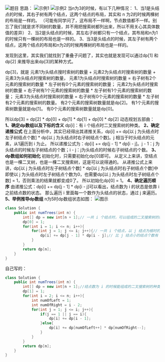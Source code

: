

![题目](https://img-blog.csdnimg.cn/20210114144037514.png?x-oss-process=image/watermark,type_ZmFuZ3poZW5naGVpdGk,shadow_10,text_aHR0cHM6Ly9ibG9nLmNzZG4ubmV0L3dlaXhpbl80NjQ5NzUwMw==,size_16,color_FFFFFF,t_70)
思路：
![示例1](https://img-blog.csdnimg.cn/20210114151106959.png?x-oss-process=image/watermark,type_ZmFuZ3poZW5naGVpdGk,shadow_10,text_aHR0cHM6Ly9ibG9nLmNzZG4ubmV0L3dlaXhpbl80NjQ5NzUwMw==,size_16,color_FFFFFF,t_70)
![示例2](https://img-blog.csdnimg.cn/20210114151044108.png?x-oss-process=image/watermark,type_ZmFuZ3poZW5naGVpdGk,shadow_10,text_aHR0cHM6Ly9ibG9nLmNzZG4ubmV0L3dlaXhpbl80NjQ5NzUwMw==,size_16,color_FFFFFF,t_70)
当n为3的时候，有以下几种情况：
1、当1是头结点的时候，其右子树有两个结点，这两个结点的布局，其实和 n 为2的时候两棵树的布局是一样的。
（可能有同学问了，这布局不一样啊，节点数值都不一样。别忘了我们就是求不同树的数量，并不用把搜索树都列出来，所以不用关心其具体数值的差异）
2、当2是头结点的时候，其左右子树都只有一个结点，其布局和n为1的时候只有一棵树的布局也是一样的。
3、当3是头结点的时候，其左子树有两个结点，这两个结点的布局和n为2的时候两棵树的布局也是一样的。

发现到这里，其实我们就找到了重叠子问题了，其实也就是发现可以通过dp[1] 和 dp[2] 来推导出来dp[3]的某种方式。

dp[3]，就是 元素1为头结点搜时索树的数量 + 元素2为头结点时搜索树的数量 + 元素3为头结点时搜索树的数量，
元素1为头结点时搜索树的数量 = 右子树有2个元素的搜索树的数量 * 左子树有0个元素的搜索树的数量；
元素2为头结点时搜索树的数量 = 右子树有1个元素的搜索树的数量 * 左子树有1个元素的搜索树的数量；
元素3为头结点时搜索树的数量 = 右子树有0个元素的搜索树的数量 * 左子树有2个元素的搜索树的数量。
有2个元素的搜索树数量就是dp[2]。
有1个元素的搜索树数量就是dp[1]。
有0个元素的搜索树数量就是dp[0]。

所以dp[3] = dp[2] * dp[0] + dp[1] * dp[1] + dp[0] * dp[2]
动态规划五部曲：
**1、确定dp数组以及下标的含义**
dp[i]：有 i 个结点时二叉搜索树的种类。
**2、确定递推公式**
在上面分析中，其实已经得出其递推关系，dp[i] += dp[以 j 为头结点时左子树结点个数] * dp[以 j 为头结点时右子树结点个数]。j 相当于时头结点的元素，从1遍历到 i 为止。
所以递推公式为：dp[i] += dp[j - 1] * dp[i - j]。j - 1：j 为头结点的时候左子树结点的个数；i - j：j为头结点的时候右子树结点的个数。
**3、dp数组如何初始化**
初始化时，只需要初始化dp[0]即可。
从定义上来讲，空结点也是一棵二叉树，也是一棵二叉搜索树，这是可以说得通的。
从递推公式上来讲，dp[以 j 为头结点时左子树结点个数] * dp[以 j 为头结点时右子树结点个数]中即使以 j 为头结点时左子树结点个数为0，也需要dp[以 j 为头结点时左子树结点个数] = 1，否则乘法的结果就都变成0了。
所以初始化dp[0] = 1。
**4、确定遍历顺序**
由递推公式：dp[i] += dp[j - 1] * dp[i - j]可以看出，结点数为 i 的状态是依靠 i 之前结点数的状态。
那么遍历 i 里面每一个数作为头结点的状态，通过 j 来遍历。
**5、举例推导dp数组**
n为5时dp数组状态如图：
![图示](https://img-blog.csdnimg.cn/20210114150515672.png?x-oss-process=image/watermark,type_ZmFuZ3poZW5naGVpdGk,shadow_10,text_aHR0cHM6Ly9ibG9nLmNzZG4ubmV0L3dlaXhpbl80NjQ5NzUwMw==,size_16,color_FFFFFF,t_70)
```java
class Solution {
    public int numTrees(int n) {
        int[] dp = new int[n + 1];// 一共 i 个结点时，可以组成的二叉搜索树的种类
        dp[0] = 1;
        for(int i = 1; i <= n; i++){
            for(int j = 1; j <= i; j++){// 一共 i 个结点，以 j 结点为根时的二叉搜索树的种类
                dp[i] += dp[j - 1] * dp[i - j];// 比 j 结点小的结点个数有 j-1 个，比 j 结点大的结点个数有 i-j 个     
            }
        }
        return dp[n];
    }
}
```
自己写的：
```java
class Solution {
    public int numTrees(int n) {
        int[] dp = new int[n + 1];//结点数为 i 的时候能组成的二叉搜索树的种类为dp[i]
        dp[1] = 1;
        for(int i = 2; i <= n; i++){
            int numOfLeft = 1;
            int numOfRight = i - 2;
            for(int j = 1; j <= i; j++){
                if(j == 1 || j == i){
                    dp[i] += dp[i - 1];
                }else{
                    dp[i] += dp[numOfLeft++] * dp[numOfRight--];
                }
            }
        }
        return dp[n];
    }
}
```